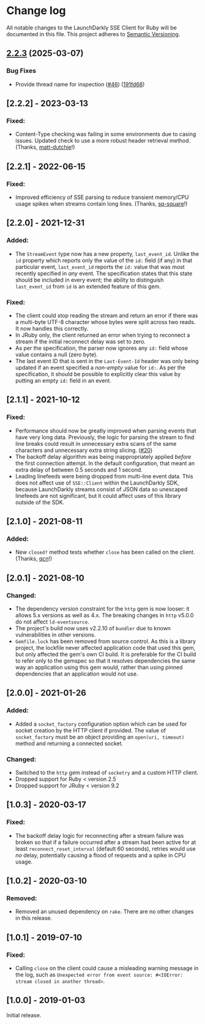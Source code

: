 # Change log

All notable changes to the LaunchDarkly SSE Client for Ruby will be documented in this file. This project adheres to [Semantic Versioning](http://semver.org).

## [2.2.3](https://github.com/launchdarkly/ruby-eventsource/compare/2.2.2...2.2.3) (2025-03-07)


### Bug Fixes

* Provide thread name for inspection ([#46](https://github.com/launchdarkly/ruby-eventsource/issues/46)) ([191fd68](https://github.com/launchdarkly/ruby-eventsource/commit/191fd68f539447fda22c4cbcdfe575984658780a))

## [2.2.2] - 2023-03-13
### Fixed:
- Content-Type checking was failing in some environments due to casing issues. Updated check to use a more robust header retrieval method. (Thanks, [matt-dutchie](https://github.com/launchdarkly/ruby-eventsource/pull/36)!)

## [2.2.1] - 2022-06-15
### Fixed:
- Improved efficiency of SSE parsing to reduce transient memory/CPU usage spikes when streams contain long lines. (Thanks, [sq-square](https://github.com/launchdarkly/ruby-eventsource/pull/32)!)

## [2.2.0] - 2021-12-31
### Added:
- The `StreamEvent` type now has a new property, `last_event_id`. Unlike the `id` property which reports only the value of the `id:` field (if any) in that particular event, `last_event_id` reports the `id:` value that was most recently specified in _any_ event. The specification states that this state should be included in every event; the ability to distinguish `last_event_id` from `id` is an extended feature of this gem.

### Fixed:
- The client could stop reading the stream and return an error if there was a multi-byte UTF-8 character whose bytes were split across two reads. It now handles this correctly.
- In JRuby only, the client returned an error when trying to reconnect a stream if the initial reconnect delay was set to zero.
- As per the specification, the parser now ignores any `id:` field whose value contains a null (zero byte).
- The last event ID that is sent in the `Last-Event-Id` header was only being updated if an event specified a _non-empty_ value for `id:`. As per the specification, it should be possible to explicitly clear this value by putting an empty `id:` field in an event.

## [2.1.1] - 2021-10-12
### Fixed:
- Performance should now be greatly improved when parsing events that have very long data. Previously, the logic for parsing the stream to find line breaks could result in unnecessary extra scans of the same characters and unnecessary extra string slicing. ([#20](https://github.com/launchdarkly/ruby-eventsource/issues/20))
- The backoff delay algorithm was being inappropriately applied _before_ the first connection attempt. In the default configuration, that meant an extra delay of between 0.5 seconds and 1 second.
- Leading linefeeds were being dropped from multi-line event data. This does not affect use of `SSE::Client` within the LaunchDarkly SDK, because LaunchDarkly streams consist of JSON data so unescaped linefeeds are not significant, but it could affect uses of this library outside of the SDK.

## [2.1.0] - 2021-08-11
### Added:
- New `closed?` method tests whether `close` has been called on the client. (Thanks, [qcn](https://github.com/launchdarkly/ruby-eventsource/pull/13)!)

## [2.0.1] - 2021-08-10
### Changed:
- The dependency version constraint for the `http` gem is now looser: it allows 5.x versions as well as 4.x. The breaking changes in `http` v5.0.0 do not affect `ld-eventsource`.
- The project&#39;s build now uses v2.2.10 of `bundler` due to known vulnerabilities in other versions.
- `Gemfile.lock` has been removed from source control. As this is a library project, the lockfile never affected application code that used this gem, but only affected the gem&#39;s own CI build. It is preferable for the CI build to refer only to the gemspec so that it resolves dependencies the same way an application using this gem would, rather than using pinned dependencies that an application would not use.

## [2.0.0] - 2021-01-26
### Added:
- Added a `socket_factory` configuration option which can be used for socket creation by the HTTP client if provided. The value of `socket_factory` must be an object providing an `open(uri, timeout)` method and returning a connected socket.

### Changed:
- Switched to the `http` gem instead of `socketry` and a custom HTTP client.
- Dropped support for Ruby &lt; version 2.5
- Dropped support for JRuby &lt; version 9.2

## [1.0.3] - 2020-03-17
### Fixed:
- The backoff delay logic for reconnecting after a stream failure was broken so that if a failure occurred after a stream had been active for at least `reconnect_reset_interval` (default 60 seconds), retries would use _no_ delay, potentially causing a flood of requests and a spike in CPU usage.

## [1.0.2] - 2020-03-10
### Removed:
- Removed an unused dependency on `rake`. There are no other changes in this release.


## [1.0.1] - 2019-07-10
### Fixed:
- Calling `close` on the client could cause a misleading warning message in the log, such as `Unexpected error from event source: #<IOError: stream closed in another thread>`.

## [1.0.0] - 2019-01-03

Initial release.

